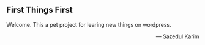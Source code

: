 <h2>First Things First</h2>
<p>Welcome. This a pet project for learing new things on wordpress.</p>
<p style="text-align: right">&#8212; Sazedul Karim</p>
